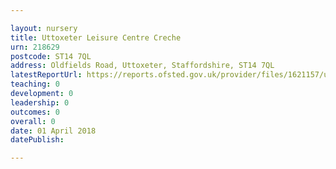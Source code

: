 ```yaml
---

layout: nursery
title: Uttoxeter Leisure Centre Creche
urn: 218629
postcode: ST14 7QL
address: Oldfields Road, Uttoxeter, Staffordshire, ST14 7QL
latestReportUrl: https://reports.ofsted.gov.uk/provider/files/1621157/urn/218629.pdf
teaching: 0
development: 0
leadership: 0
outcomes: 0
overall: 0
date: 01 April 2018 
datePublish: 

---
```

